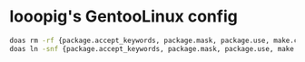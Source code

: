 # looopig's GentooLinux config

```bash
doas rm -rf {package.accept_keywords, package.mask, package.use, make.conf}
doas ln -snf {package.accept_keywords, package.mask, package.use, make.conf, set}
```
